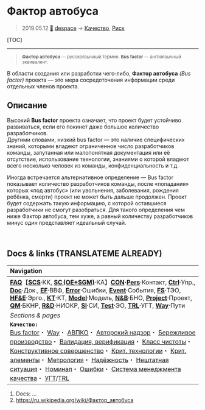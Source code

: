 # Фактор автобуса
> 2019.05.12 [🚀](../index/index.md) [despace](index.md) → [Качество](qm.md), [Риск](qm.md)

[TOC]

---

> <small>**Фактор автобуса** — русскоязычный термин. **Bus factor** — англоязычный эквивалент.</small>

В области создания или разработки чего‑либо, **Фактор автобуса** *(Bus factor)* проекта — это мера сосредоточения информации среди отдельных членов проекта.



## Описание

Высокий **Bus factor** проекта означает, что проект будет устойчиво развиваться, если его покинет даже большое количество разработчиков.  
Другими словами, низкий bus factor — это наличие специфических знаний, которыми владеют ограниченное число разработчиков команды, запутанная или малопонятная документация или её отсутствие, использование технологии, знаниями о которой владеют всего несколько человек из команды, конфиденциальность и т.д.

Иногда встречается альтернативное определение — Bus factor показывает количество разработчиков команды, после «попадания» которых «под автобус» (или увольнения, заболевания, рождения ребёнка, смерти) проект не может быть дальше продолжен. Проект будет содержать такую информацию, с которой оставшиеся разработчики не смогут разобраться. Для такого определения чем ниже Фактор автобуса, тем хуже, а равный количеству разработчиков минус один представляет идеальный случай.



<p style="page-break-after:always"> </p>

## Docs & links (TRANSLATEME ALREADY)
|Navigation|
|:--|
|**[FAQ](faq.md)**【**[SCS](scs.md)**·КК, **[SC (OE+SGM)](sc.md)**·КА】**[CON](contact.md)·[Pers](person.md)**·Контакт, **[Ctrl](control.md)**·Упр., **[Doc](doc.md)**·Док., **[EF](ef.md)**·ВВФ, **[Error](error.md)**·Ошибки, **[Event](event.md)**·События, **[FS](fs.md)**·ТЭО, **[HF&E](hfe.md)**·Эрго., **[KT](kt.md)**·КТ, **[Model](model.md)**·Модель, **[N&B](nnb.md)**·БНО, **[Project](project.md)**·Проект, **[QM](qm.md)**·БКНР, **[R&D](rnd.md)**·НИОКР, **[SI](si.md)**·СИ, **[Test](test.md)**·ЭО, **[TRL](trl.md)**·УГТ, **[Way](way.md)**·Пути|
|*Sections & pages*|
|**`Качество:`**<br> [Bus factor](bus_factor.md)・ [Way](way.md)・ [АВПКО](fmeca.md)・ [Авторский надзор](des_spv.md)・ [Бережливое производство](lean_man.md)・ [Валидация, верификация](val_ver.md)・ [Класс чистоты](clean_lvl.md)・ [Конструктивное совершенство](con_vel.md)・ [Крит. технологии](kt.md)・ [Крит. элементы](sens_elem.md)・ [Метрология](metrology.md)・ [Надёжность](qm.md)・ [Нештатная ситуация](emergency.md)・ [Номинал](nominal.md)・ [Ошибки](error.md)・ [Система менеджмента качества](qms.md)・ [УГТ](trl.md)/[TRL](trl.md)|

   1. Docs: …
   1. <https://ru.wikipedia.org/wiki/Фактор_автобуса>

